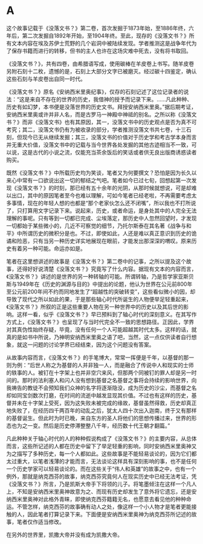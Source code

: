# A

这个故事记载于《没落文书？》第二卷，首次发掘于1873年始，至1886年终，六年后，第二次发掘自1892年开始，至1904年终。至此，现存的《没落文书？》所有文本内容在埃及苏伊士荒野的几个岩洞中被陆续发现。学者推测这是战争年代为了保存书籍而进行的转移，但书的主人也许在这场灾难中死去，没有将书取回。

《没落文书？》，共有四卷，由希腊语写成，使用碳棒在羊皮卷上书写。随羊皮卷另附石刻十二枚，遗憾的是，石刻上大部分文字已被磨灭。经过碳十四鉴定，确认这些石刻与羊皮卷出自同一时代。

《没落文书？》原名《安纳西米里奥纪事》，仅存的石刻记述了这位记录者的说法：“这是来自不存在的世界的历史，我借神的授予而记录下来。……凡此种种、历史有如幻梦，本书便是没落世界的历史文书。拜授安纳西米里奥。”据后期考证，安纳西米里奥或许并非人名，而是古罗马一神殿中神祗的别名。之所以称《没落文书？》而非《没落文书》也有其原因，其一，没落文书中的历史观点是否为真不可考究；其二，没落文书仍有为被收录的部分，学者推测没落文书共七卷，十三石刻，但现今已无从继续发掘；其三，没落文书的价值对于历史学和考古学本身而言并无重大价值，没落文书中的记载与当今世界各处发掘的其他古迹相当不一致，可以说，这是古代的小说之流，仅能充当茶余饭后的笑话或者供无良出版商诱惑读者购买。

既然《没落文书？》中所载历史均为笑谈，笔者又为何要撰文？恐怕是因为长久以来心中常有一口欲说出这一切的郁结之气吧。笔者如今已过七旬，回想起第一次发现《没落文书？》的时刻，那已经有五十余年的光阴，从那时候就想说，可是却难以出口，其中的原因笔者至今也难以理解，可如今笔者已经老啦，不再需要考虑太多事情，现在的年轻人想的也都是“那个老家伙怎么还不闭嘴”，所以我也不打所说了，只打算用文字记录下来。说起来，历史，或者命运，是身处其中的人完全无法理解的事呢。只有等到一切都已完成、尘埃落定，那历史中人忽然回望时，才发现一切都始于某些微小的，几近不可察觉的细节，乃托尔斯泰在其名著《战争与和平》中所谓历史的微积分是也。不过，即使如此，人还是难以真正意识到历史的诡谲和险恶，只有当另一种历史详实地展现在眼前，才能发出那深深的喟叹。原来历史有着另一种可能。命运亦如是。

笔者在这里想讲述的故事是《没落文书？》第二卷中的记事，之所以提及这个故事，还得好好说清楚《没落文书？》究竟写了什么内容。据现有文本的内容而言，《没落文书？》讲述的是世界的另一种转轴的可能。所谓转轴，乃是哲学家亚斯贝斯与1949年在《历史的渊源与目的》中提出的论题，他认为世界在公元前800年至公元前200年间不约而同地发生了“超越性的突破转变”，这些看似微小的因，却导致了现代之所以如此的果，于是那些轴心时代所诞生的人物便举足轻重起来，《没落文书？》所叙的正是这些重要人物在另一种世界中的历史以及其后世的影响。这样一看，似乎《没落文书？》早已预料到了轴心时代的深刻意义。在其写作方式上，《没落文书？》也呈现了与当时代完全不一致的思想路径。正因此，学界对其真伪性始终存疑，毕竟，没有任何一个人可能超越其时代太多。这样的话，就真的是如书中所说，乃神明安纳西米里奥之语了吧，当然，这一点仅供读者自行想象，就这一问题的讨论学界已经结束，因为这个问题没有答案。

从故事内容而言，《没落文书？》的手笔博大，常常一挥便是千年，以基督的那一则为例：“后世人称之为基督的人并非独一人，而是融合了传说中人和现实的士师的轶事的人。被钉在十字架上也并非空穴来风，但那两个同被钉的罪人却是另一时间的。那时的法利塞人和闪人没有想到基督之名基督之事将会持续的影响世界，向我祷告的教徒不会预知我们众神的名字将逐渐隐没，成为历史的沙尘，而基督之名却如同宝剑数次打磨，在时间的流逝中越发显现其价值。不过也有这样的历史，基督并未在十字架上受死，因为这失败未被完成的缘故，基督虽然得救，历史却真正地失败了，在经历四千两百年的动乱之后，犹太人四十次出入迦南，终于又有那样的基督诞生。但此时为时已晚，来自东方的圣人将他们的思想传播过来，世界的形态也为之一变。然后是历史停滞整整八千年，经历数十代王朝才翻篇。”

凡此种种关于轴心时代的人的种种假说构成了《没落文书？》的主要内容，从总体而言，这些所记述的人都在历史中留下了举足轻重的影响，同时安纳西米里奥神又为之描写了多种历史，每一个人都如此。这些故事是不能轻易谈论的，因为它们都太过重大，以笔者浅薄的才能而言，无法谈论这样具有深刻影响的事，也不是任何一个历史学家可以轻易谈论的。而在这些关于“伟人和英雄”的故事之中，也有一个例外，那就是纳克西芬的故事，纳克西芬究竟何人在现实历史中已经无法考证，凭《没落文书？》所言，乃是凯斯大帝手下将领的儿子。将笔墨倾注在这样一个凡人上，不知是安纳西米里奥神故意为之、而现有历史却发生了意外将它遗忘，还是安纳西米里奥神对此格外青睐，即使纳克西芬籍籍无名，也愿意去看见他的种种命运。不管怎样，纳克西芬的故事确有动人之处，像这样一个小人物才是笔者更能接触的人，因此笔者打算记录下来。下面便是安纳西米里奥神为纳克西芬所记述的故事，笔者仅作适当修改。



在另外的世界里，凯撒大帝并没有成为凯撒大帝。